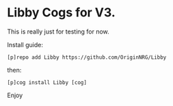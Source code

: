 # Libby Cogs for V3.

This is really just for testing for now. 

Install guide:

`[p]repo add Libby https://github.com/OriginNRG/Libby`

then:

`[p]cog install Libby [cog]`

Enjoy